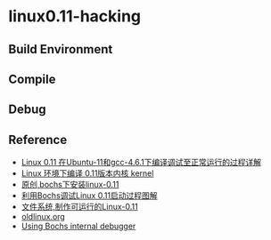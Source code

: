 linux0.11-hacking
=================
## Build Environment
## Compile 
## Debug
## Reference
*   [Linux 0.11 在Ubuntu-11和gcc-4.6.1下编译调试至正常运行的过程详解](http://www.linuxidc.com/Linux/2012-04/58644.htm)
*   [Linux 环境下编译 0.11版本内核 kernel](http://chfj007.blog.163.com/blog/static/173145044201132523034138/)
*   [原创,bochs下安装linux-0.11](http://bbs.chinaunix.net/thread-2175866-1-1.html)
*   [利用Bochs调试Linux 0.11启动过程图解](http://www.linuxidc.com/Linux/2011-06/37074.htm)
*   [文件系统,制作可运行的Linux-0.11](http://www.cnblogs.com/huqingyu/archive/2005/02/18/105589.html)
*   [oldlinux.org](http://oldlinux.org/Linux.old/)
*   [Using Bochs internal debugger](http://bochs.sourceforge.net/doc/docbook/user/internal-debugger.html)


